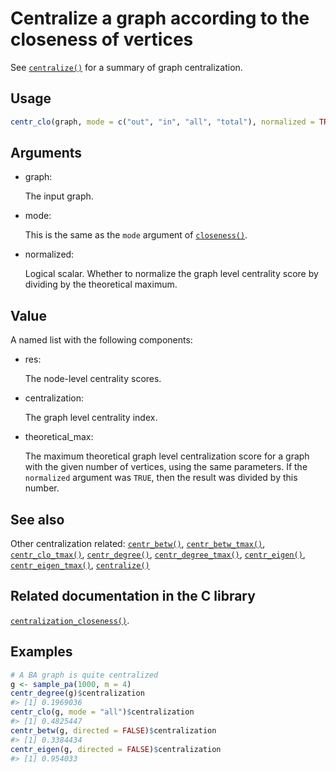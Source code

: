 # Centralize a graph according to the closeness of vertices

See [`centralize()`](https://r.igraph.org/reference/centralize.md) for a
summary of graph centralization.

## Usage

``` r
centr_clo(graph, mode = c("out", "in", "all", "total"), normalized = TRUE)
```

## Arguments

- graph:

  The input graph.

- mode:

  This is the same as the `mode` argument of
  [`closeness()`](https://r.igraph.org/reference/closeness.md).

- normalized:

  Logical scalar. Whether to normalize the graph level centrality score
  by dividing by the theoretical maximum.

## Value

A named list with the following components:

- res:

  The node-level centrality scores.

- centralization:

  The graph level centrality index.

- theoretical_max:

  The maximum theoretical graph level centralization score for a graph
  with the given number of vertices, using the same parameters. If the
  `normalized` argument was `TRUE`, then the result was divided by this
  number.

## See also

Other centralization related:
[`centr_betw()`](https://r.igraph.org/reference/centr_betw.md),
[`centr_betw_tmax()`](https://r.igraph.org/reference/centr_betw_tmax.md),
[`centr_clo_tmax()`](https://r.igraph.org/reference/centr_clo_tmax.md),
[`centr_degree()`](https://r.igraph.org/reference/centr_degree.md),
[`centr_degree_tmax()`](https://r.igraph.org/reference/centr_degree_tmax.md),
[`centr_eigen()`](https://r.igraph.org/reference/centr_eigen.md),
[`centr_eigen_tmax()`](https://r.igraph.org/reference/centr_eigen_tmax.md),
[`centralize()`](https://r.igraph.org/reference/centralize.md)

## Related documentation in the C library

[`centralization_closeness()`](https://igraph.org/c/html/0.10.17/igraph-Structural.html#igraph_centralization_closeness).

## Examples

``` r
# A BA graph is quite centralized
g <- sample_pa(1000, m = 4)
centr_degree(g)$centralization
#> [1] 0.1969036
centr_clo(g, mode = "all")$centralization
#> [1] 0.4825447
centr_betw(g, directed = FALSE)$centralization
#> [1] 0.3384434
centr_eigen(g, directed = FALSE)$centralization
#> [1] 0.954033
```
